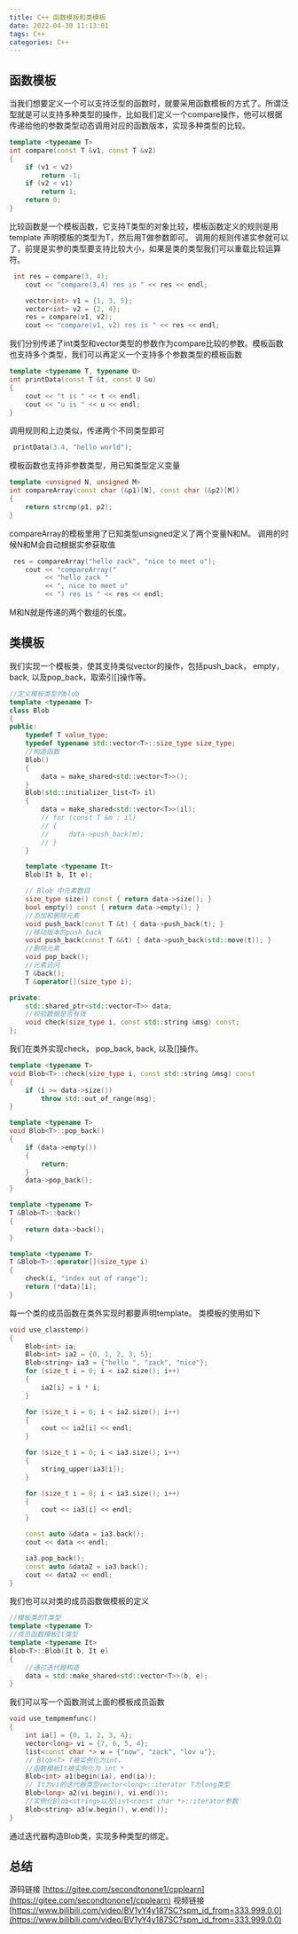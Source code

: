 ```yaml
---
title: C++ 函数模板和类模板
date: 2022-04-30 11:13:01
tags: C++
categories: C++
---
```

## 函数模板
当我们想要定义一个可以支持泛型的函数时，就要采用函数模板的方式了。所谓泛型就是可以支持多种类型的操作，比如我们定义一个compare操作，他可以根据传递给他的参数类型动态调用对应的函数版本，实现多种类型的比较。
``` cpp
template <typename T>
int compare(const T &v1, const T &v2)
{
    if (v1 < v2)
        return -1;
    if (v2 < v1)
        return 1;
    return 0;
}
```
<!--more-->
比较函数是一个模板函数，它支持T类型的对象比较，模板函数定义的规则是用template <typename T>声明模板的类型为T，然后用T做参数即可。
调用的规则传递实参就可以了，前提是实参的类型要支持比较大小，如果是类的类型我们可以重载比较运算符。
``` cpp
 int res = compare(3, 4);
    cout << "compare(3,4) res is " << res << endl;

    vector<int> v1 = {1, 3, 5};
    vector<int> v2 = {2, 4};
    res = compare(v1, v2);
    cout << "compare(v1, v2) res is " << res << endl;
```
我们分别传递了int类型和vector<int>类型的参数作为compare比较的参数。模板函数也支持多个类型，我们可以再定义一个支持多个参数类型的模板函数
``` cpp
template <typename T, typename U>
int printData(const T &t, const U &u)
{
    cout << "t is " << t << endl;
    cout << "u is " << u << endl;
}
```
调用规则和上边类似，传递两个不同类型即可
``` cpp
 printData(3.4, "hello world");
```
模板函数也支持非参数类型，用已知类型定义变量
``` cpp
template <unsigned N, unsigned M>
int compareArray(const char (&p1)[N], const char (&p2)[M])
{
    return strcmp(p1, p2);
}
```
compareArray的模板里用了已知类型unsigned定义了两个变量N和M。
调用的时候N和M会自动根据实参获取值
``` cpp
 res = compareArray("hello zack", "nice to meet u");
    cout << "compareArray("
         << "hello zack "
         << ", nice to meet u"
         << ") res is " << res << endl;
```
M和N就是传递的两个数组的长度。
## 类模板
我们实现一个模板类，使其支持类似vector的操作，包括push_back， empty， back, 以及pop_back，取索引[]操作等。
``` cpp
//定义模板类型的blob
template <typename T>
class Blob
{
public:
    typedef T value_type;
    typedef typename std::vector<T>::size_type size_type;
    //构造函数
    Blob()
    {
        data = make_shared<std::vector<T>>();
    }
    Blob(std::initializer_list<T> il)
    {
        data = make_shared<std::vector<T>>(il);
        // for (const T &m : il)
        // {
        //     data->push_back(m);
        // }
    }

    template <typename It>
    Blob(It b, It e);

    // Blob 中元素数目
    size_type size() const { return data->size(); }
    bool empty() const { return data->empty(); }
    //添加和删除元素
    void push_back(const T &t) { data->push_back(t); }
    //移动版本的push_back
    void push_back(const T &&t) { data->push_back(std::move(t)); }
    //删除元素
    void pop_back();
    //元素访问
    T &back();
    T &operator[](size_type i);

private:
    std::shared_ptr<std::vector<T>> data;
    //校验数据是否有效
    void check(size_type i, const std::string &msg) const;
};
```
我们在类外实现check， pop_back, back, 以及[]操作。
``` cpp
template <typename T>
void Blob<T>::check(size_type i, const std::string &msg) const
{
    if (i >= data->size())
        throw std::out_of_range(msg);
}

template <typename T>
void Blob<T>::pop_back()
{
    if (data->empty())
    {
        return;
    }
    data->pop_back();
}

template <typename T>
T &Blob<T>::back()
{
    return data->back();
}

template <typename T>
T &Blob<T>::operator[](size_type i)
{
    check(i, "index out of range");
    return (*data)[i];
}
```
每一个类的成员函数在类外实现时都要声明template<typename T>。
类模板的使用如下
``` cpp
void use_classtemp()
{
    Blob<int> ia;
    Blob<int> ia2 = {0, 1, 2, 3, 5};
    Blob<string> ia3 = {"hello ", "zack", "nice"};
    for (size_t i = 0; i < ia2.size(); i++)
    {
        ia2[i] = i * i;
    }

    for (size_t i = 0; i < ia2.size(); i++)
    {
        cout << ia2[i] << endl;
    }

    for (size_t i = 0; i < ia3.size(); i++)
    {
        string_upper(ia3[i]);
    }

    for (size_t i = 0; i < ia3.size(); i++)
    {
        cout << ia3[i] << endl;
    }

    const auto &data = ia3.back();
    cout << data << endl;

    ia3.pop_back();
    const auto &data2 = ia3.back();
    cout << data2 << endl;
}
```
我们也可以对类的成员函数做模板的定义
``` cpp
//模板类的T类型
template <typename T>
//成员函数模板It类型
template <typename It>
Blob<T>::Blob(It b, It e)
{
    //通过迭代器构造
    data = std::make_shared<std::vector<T>>(b, e);
}
```
我们可以写一个函数测试上面的模板成员函数
``` cpp
void use_tempmemfunc()
{
    int ia[] = {0, 1, 2, 3, 4};
    vector<long> vi = {7, 6, 5, 4};
    list<const char *> w = {"now", "zack", "lov u"};
    // Blob<T> T被实例化为int，
    //函数模板It被实例化为 int *
    Blob<int> a1(begin(ia), end(ia));
    // It为vi的迭代器类型vector<long>::iterator T为long类型
    Blob<long> a2(vi.begin(), vi.end());
    //实例化Blob<string>以及list<const char *>::iterator参数
    Blob<string> a3(w.begin(), w.end());
}
```
通过迭代器构造Blob类，实现多种类型的绑定。
## 总结
源码链接 [https://gitee.com/secondtonone1/cpplearn](https://gitee.com/secondtonone1/cpplearn)
视频链接 [https://www.bilibili.com/video/BV1yY4y187SC?spm_id_from=333.999.0.0](https://www.bilibili.com/video/BV1yY4y187SC?spm_id_from=333.999.0.0)